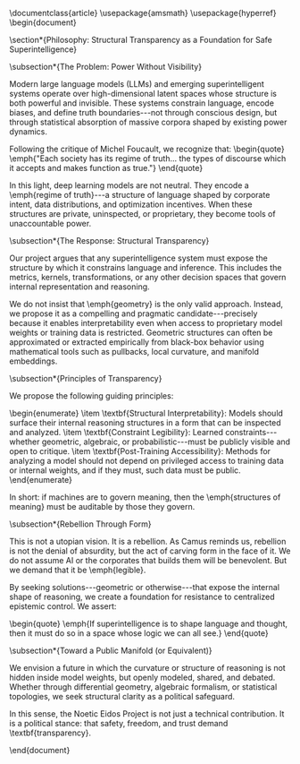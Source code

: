 \\documentclass{article} \\usepackage{amsmath} \\usepackage{hyperref}
\\begin{document}

\\section\*{Philosophy: Structural Transparency as a Foundation for Safe
Superintelligence}

\\subsection\*{The Problem: Power Without Visibility}

Modern large language models (LLMs) and emerging superintelligent
systems operate over high-dimensional latent spaces whose structure is
both powerful and invisible. These systems constrain language, encode
biases, and define truth boundaries---not through conscious design, but
through statistical absorption of massive corpora shaped by existing
power dynamics.

Following the critique of Michel Foucault, we recognize that:
\\begin{quote} \\emph{"Each society has its regime of truth\... the
types of discourse which it accepts and makes function as true."}
\\end{quote}

In this light, deep learning models are not neutral. They encode a
\\emph{regime of truth}---a structure of language shaped by corporate
intent, data distributions, and optimization incentives. When these
structures are private, uninspected, or proprietary, they become tools
of unaccountable power.

\\subsection\*{The Response: Structural Transparency}

Our project argues that any superintelligence system must expose the
structure by which it constrains language and inference. This includes
the metrics, kernels, transformations, or any other decision spaces that
govern internal representation and reasoning.

We do not insist that \\emph{geometry} is the only valid approach.
Instead, we propose it as a compelling and pragmatic
candidate---precisely because it enables interpretability even when
access to proprietary model weights or training data is restricted.
Geometric structures can often be approximated or extracted empirically
from black-box behavior using mathematical tools such as pullbacks,
local curvature, and manifold embeddings.

\\subsection\*{Principles of Transparency}

We propose the following guiding principles:

\\begin{enumerate} \\item \\textbf{Structural Interpretability}: Models
should surface their internal reasoning structures in a form that can be
inspected and analyzed. \\item \\textbf{Constraint Legibility}: Learned
constraints---whether geometric, algebraic, or probabilistic---must be
publicly visible and open to critique. \\item \\textbf{Post-Training
Accessibility}: Methods for analyzing a model should not depend on
privileged access to training data or internal weights, and if they
must, such data must be public. \\end{enumerate}

In short: if machines are to govern meaning, then the \\emph{structures
of meaning} must be auditable by those they govern.

\\subsection\*{Rebellion Through Form}

This is not a utopian vision. It is a rebellion. As Camus reminds us,
rebellion is not the denial of absurdity, but the act of carving form in
the face of it. We do not assume AI or the corporates that builds them
will be benevolent. But we demand that it be \\emph{legible}.

By seeking solutions---geometric or otherwise---that expose the internal
shape of reasoning, we create a foundation for resistance to centralized
epistemic control. We assert:

\\begin{quote} \\emph{If superintelligence is to shape language and
thought, then it must do so in a space whose logic we can all see.}
\\end{quote}

\\subsection\*{Toward a Public Manifold (or Equivalent)}

We envision a future in which the curvature or structure of reasoning is
not hidden inside model weights, but openly modeled, shared, and
debated. Whether through differential geometry, algebraic formalism, or
statistical topologies, we seek structural clarity as a political
safeguard.

In this sense, the Noetic Eidos Project is not just a technical
contribution. It is a political stance: that safety, freedom, and trust
demand \\textbf{transparency}.

\\end{document}
